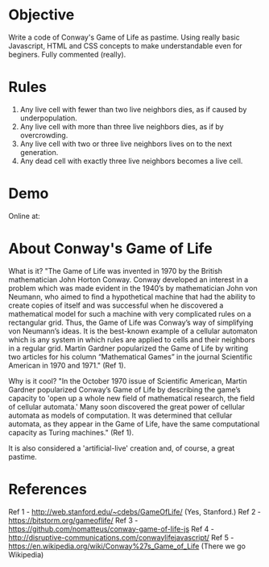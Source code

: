 # Objective
Write a code of Conway's Game of Life as pastime.
Using really basic Javascript, HTML and CSS concepts to make understandable even for beginers.
Fully commented (really).

# Rules
1) Any live cell with fewer than two live neighbors dies, as if caused by underpopulation.
2) Any live cell with more than three live neighbors dies, as if by overcrowding.
3) Any live cell with two or three live neighbors lives on to the next generation.
4) Any dead cell with exactly three live neighbors becomes a live cell.

# Demo
Online at:

# About Conway's Game of Life
What is it?
"The Game of Life was invented in 1970 by the British mathematician John Horton Conway. Conway developed an interest in a problem which was made evident in the 1940’s by mathematician John von Neumann, who aimed to find a hypothetical machine that had the ability to create copies of itself and was successful when he discovered a mathematical model for such a machine with very complicated rules on a rectangular grid. Thus, the Game of Life was Conway’s way of simplifying von Neumann’s ideas. It is the best-known example of a cellular automaton which is any system in which rules are applied to cells and their neighbors in a regular grid. Martin Gardner popularized the Game of Life by writing two articles for his column “Mathematical Games” in the journal Scientific American in 1970 and 1971." (Ref 1).

Why is it cool?
"In the October 1970 issue of Scientific American, Martin Gardner popularized Conway’s Game of Life by describing the game’s capacity to 'open up a whole new field of mathematical research, the field of cellular automata.' Many soon discovered the great power of cellular automata as models of computation. It was determined that cellular automata, as they appear in the Game of Life, have the same computational capacity as Turing machines." (Ref 1).

It is also considered a 'artificial-live' creation and, of course, a great pastime.

# References
Ref 1 - http://web.stanford.edu/~cdebs/GameOfLife/ (Yes, Stanford.)
Ref 2 - https://bitstorm.org/gameoflife/ 
Ref 3 - https://github.com/nomatteus/conway-game-of-life-js
Ref 4 - http://disruptive-communications.com/conwaylifejavascript/
Ref 5 - https://en.wikipedia.org/wiki/Conway%27s_Game_of_Life (There we go Wikipedia)
